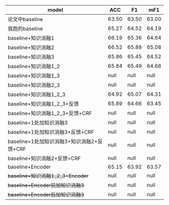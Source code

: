 |model|ACC|F1|mF1|
|----|----|----|----|
|论文中baseline|63.50|63.50|63.00|
|我跑的baseline|65.27|64.52|64.19|
|baseline+知识消融1|66.19|65.36|64.64|
|baseline+知识消融2|66.52|65.88|65.08|
|baseline+知识消融3|65.86|65.45|64.52|
|baseline+知识消融1_2|65.84|65.49|64.66|
|baseline+知识消融1_3|null|null|null|
|baseline+知识消融2_3|null|null|null|
|baseline+知识消融1_2_3|64.92|65.07|64.31|
|baseline+知识消融1_2_3+反馈|65.89|64.66|63.45|
|baseline+知识消融1_2_3+反馈+CRF|null|null|null|
|baseline+1处加知识消融3|null|null|null|
|baseline+1处加知识消融3+反馈+CRF|null|null|null|
|baseline+1处加知识消融3+知识消融2+反馈+CRF|null|null|null|
|baseline+知识消融2+反馈+CRF|null|null|null|
|baseline+Encoder|65.15|63.92|63.57|
|~~baseline+知识消融1_2_3+Encoder~~|null|null|null|
|~~baseline+Encoder前加知识消融3~~|null|null|null|
|~~baseline+Encoder后加知识消融3~~|null|null|null|
